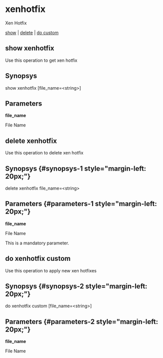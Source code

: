 # xenhotfix

Xen Hotfix

[show](#show%20xenhotfix) | [delete](#delete%20xenhotfix) | [do custom](#do%20xenhotfix%20custom)

## show xenhotfix

Use this operation to get xen hotfix

## Synopsys 

show xenhotfix \[file\_name=&lt;string&gt;\]

## Parameters 

**file\_name**

File Name

## delete xenhotfix

Use this operation to delete xen hotfix

## Synopsys {#synopsys-1 style="margin-left: 20px;"}

delete xenhotfix file\_name=&lt;string&gt;

## Parameters {#parameters-1 style="margin-left: 20px;"}

**file\_name**

File Name

This is a mandatory parameter.

## do xenhotfix custom

Use this operation to apply new xen hotfixes

## Synopsys {#synopsys-2 style="margin-left: 20px;"}

do xenhotfix custom \[file\_name=&lt;string&gt;\]

## Parameters {#parameters-2 style="margin-left: 20px;"}

**file\_name**

File Name
